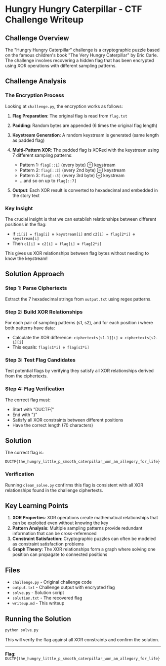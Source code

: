 # Hungry Hungry Caterpillar - CTF Challenge Writeup

## Challenge Overview

The "Hungry Hungry Caterpillar" challenge is a cryptographic puzzle based on the famous children's book "The Very Hungry Caterpillar" by Eric Carle. The challenge involves recovering a hidden flag that has been encrypted using XOR operations with different sampling patterns.

## Challenge Analysis

### The Encryption Process

Looking at `challenge.py`, the encryption works as follows:

1. **Flag Preparation**: The original flag is read from `flag.txt`
2. **Padding**: Random bytes are appended (6 times the original flag length)
3. **Keystream Generation**: A random keystream is generated (same length as padded flag)
4. **Multi-Pattern XOR**: The padded flag is XORed with the keystream using 7 different sampling patterns:
   - Pattern 1: `flag[::1]` (every byte) ⊕ keystream
   - Pattern 2: `flag[::2]` (every 2nd byte) ⊕ keystream
   - Pattern 3: `flag[::3]` (every 3rd byte) ⊕ keystream
   - ...and so on up to `flag[::7]`

5. **Output**: Each XOR result is converted to hexadecimal and embedded in the story text

### Key Insight

The crucial insight is that we can establish relationships between different positions in the flag:

- If `c1[i] = flag[i] ⊕ keystream[i]` and `c2[i] = flag[2*i] ⊕ keystream[i]`
- Then `c1[i] ⊕ c2[i] = flag[i] ⊕ flag[2*i]`

This gives us XOR relationships between flag bytes without needing to know the keystream!

## Solution Approach

### Step 1: Parse Ciphertexts

Extract the 7 hexadecimal strings from `output.txt` using regex patterns.

### Step 2: Build XOR Relationships

For each pair of sampling patterns (s1, s2), and for each position i where both patterns have data:
- Calculate the XOR difference: `ciphertexts[s1-1][i] ⊕ ciphertexts[s2-1][i]`
- This equals: `flag[s1*i] ⊕ flag[s2*i]`

### Step 3: Test Flag Candidates

Test potential flags by verifying they satisfy all XOR relationships derived from the ciphertexts.

### Step 4: Flag Verification

The correct flag must:
- Start with "DUCTF{"
- End with "}"
- Satisfy all XOR constraints between different positions
- Have the correct length (70 characters)

## Solution

The correct flag is:
```
DUCTF{the_hungry_little_p_smooth_caterpillar_won_an_allegory_for_life}
```

### Verification

Running `clean_solve.py` confirms this flag is consistent with all XOR relationships found in the challenge ciphertexts.

## Key Learning Points

1. **XOR Properties**: XOR operations create mathematical relationships that can be exploited even without knowing the key
2. **Pattern Analysis**: Multiple sampling patterns provide redundant information that can be cross-referenced
3. **Constraint Satisfaction**: Cryptographic puzzles can often be modeled as constraint satisfaction problems
4. **Graph Theory**: The XOR relationships form a graph where solving one position can propagate to connected positions

## Files

- `challenge.py` - Original challenge code
- `output.txt` - Challenge output with encrypted flag
- `solve.py` - Solution script
- `solution.txt` - The recovered flag
- `writeup.md` - This writeup

## Running the Solution

```bash
python solve.py
```

This will verify the flag against all XOR constraints and confirm the solution.

---

**Flag**: `DUCTF{the_hungry_little_p_smooth_caterpillar_won_an_allegory_for_life}`

